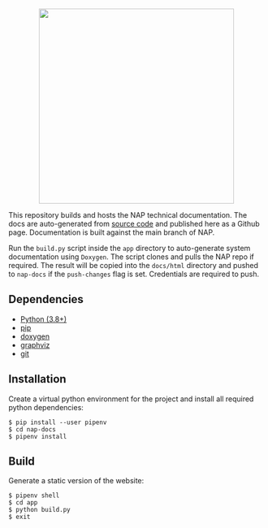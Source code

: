 <br>
<p align="center">
  <img width=384 src="https://download.nap.tech/identity/svg/logos/nap_logo_blue.svg">
</p>

This repository builds and hosts the NAP technical documentation. The docs are auto-generated from [source code](https://github.com/napframework/nap) and published here as a Github page. Documentation is built against the main branch of NAP.

Run the `build.py` script inside the `app` directory to auto-generate system documentation using `Doxygen`. The script clones and pulls the NAP repo if required. The result will be copied into the `docs/html` directory and pushed to `nap-docs` if the `push-changes` flag is set. Credentials are required to push.

## Dependencies
- [Python (3.8+)](https://www.python.org/downloads/) 
- [pip](https://pypi.org/project/pip/)
- [doxygen](https://doxygen.nl/)
- [graphviz](https://graphviz.org/)
- [git](https://git-scm.com/)

## Installation
Create a virtual python environment for the project and install all required python dependencies:

```shell
$ pip install --user pipenv
$ cd nap-docs
$ pipenv install
```

## Build
Generate a static version of the website:
```shell
$ pipenv shell
$ cd app
$ python build.py
$ exit
```
